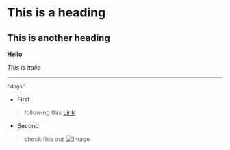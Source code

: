 # This is a heading
## This is another heading


**Hello**


*This is italic*

---

```
'dogs'
```

* First 

> following this [Link](https://piazza.com/class_profile/get_resource/l4hn5gwv6b163w/l4zxsililgt53u)

* Second

> check this out      ![Image](https://post.medicalnewstoday.com/wp-content/uploads/sites/3/2020/02/322868_1100-800x825.jpg)
